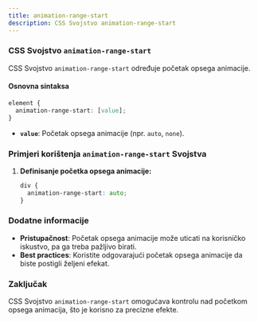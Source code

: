```yaml
---
title: animation-range-start
description: CSS Svojstvo animation-range-start
---
```


### CSS Svojstvo `animation-range-start`

CSS Svojstvo `animation-range-start` određuje početak opsega animacije.

#### Osnovna sintaksa

```css
element {
  animation-range-start: [value];
}
```

- **`value`**: Početak opsega animacije (npr. `auto`, `none`).

### Primjeri korištenja `animation-range-start` Svojstva

1. **Definisanje početka opsega animacije:**

   ```css
   div {
     animation-range-start: auto;
   }
   ```

### Dodatne informacije

- **Pristupačnost**: Početak opsega animacije može uticati na korisničko iskustvo, pa ga treba pažljivo birati.
- **Best practices**: Koristite odgovarajući početak opsega animacije da biste postigli željeni efekat.

### Zaključak

CSS Svojstvo `animation-range-start` omogućava kontrolu nad početkom opsega animacija, što je korisno za precizne efekte.
